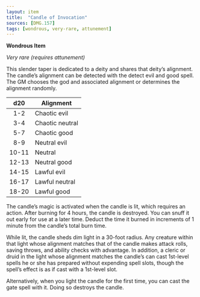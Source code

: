```yaml
---
layout: item
title:  "Candle of Invocation"
sources: [DMG.157]
tags: [wondrous, very-rare, attunement]
---
```


**Wondrous Item**

*Very rare (requires attunement)*

This slender taper is dedicated to a deity and shares that deity’s alignment. The candle’s alignment can be detected with the detect evil and good spell. The GM chooses the god and associated alignment or determines the alignment randomly.

d20 | Alignment
:-: | ---
1-2 | Chaotic evil
3-4 | Chaotic neutral
5-7 | Chaotic good
8-9 | Neutral evil
10-11 | Neutral
12-13 | Neutral good
14-15 | Lawful evil
16-17 | Lawful neutral
18-20 | Lawful good

The candle’s magic is activated when the candle is lit, which requires an action. After burning for 4 hours, the candle is destroyed. You can snuff it out early for use at a later time. Deduct the time it burned in increments of 1 minute from the candle’s total burn time.

While lit, the candle sheds dim light in a 30-foot radius. Any creature within that light whose alignment matches that of the candle makes attack rolls, saving throws, and ability checks with advantage. In addition, a cleric or druid in the light whose alignment matches the candle’s can cast 1st-level spells he or she has prepared without expending spell slots, though the spell’s effect is as if cast with a 1st-level slot.

Alternatively, when you light the candle for the first time, you can cast the gate spell with it. Doing so destroys the candle.

